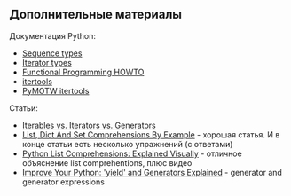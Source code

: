 ## Дополнительные материалы

Документация Python:

* [Sequence types](https://docs.python.org/3/library/stdtypes.html#sequence-types-list-tuple-range)
* [Iterator types](https://docs.python.org/3/library/stdtypes.html#iterator-types)
* [Functional Programming HOWTO](https://docs.python.org/3/howto/functional.html)
* [itertools](https://docs.python.org/3/library/itertools.html#module-itertools)
* [PyMOTW itertools](https://pymotw.com/3/itertools/)

Статьи:

* [Iterables vs. Iterators vs. Generators](http://nvie.com/posts/iterators-vs-generators/)
* [List, Dict And Set Comprehensions By Example](https://www.smallsurething.com/list-dict-and-set-comprehensions-by-example/) - хорошая статья. И в конце статьи есть несколько упражнений (с ответами)
* [Python List Comprehensions: Explained Visually](http://treyhunner.com/2015/12/python-list-comprehensions-now-in-color/) - отличное объяснение list comprehentions, плюс видео
* [Improve Your Python: 'yield' and Generators Explained](https://jeffknupp.com/blog/2013/04/07/improve-your-python-yield-and-generators-explained/) - generator and generator expressions

